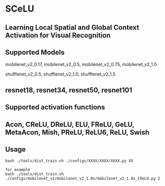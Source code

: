 # SCeLU
## Learning Local Spatial and Global Context Activation for Visual Recognition

Supported Models 
----------
mobilenet_v2_0.17, mobilenet_v2_0.5, mobilenet_v2_0.75, mobilenet_v2_1.0

shufflenet_v2_0.5, shufflenet_v2_1.0, shufflenet_v2_1.5

resnet18, resnet34, resnet50, resnet101
----------

Supported activation functions
--------------------------------------------------------------------------------
Acon, CReLU, DReLU, ELU, FReLU, GeLU, MetaAcon, Mish, PReLU, ReLU6, ReLU, Swish
--------------------------------------------------------------------------------

Usage
----------
```
bash ./tools/dist_train.sh ./configs/XXXX/XXXX/XXXX.py XX

for example
bash ./tools/dist_train.sh ./configs/mobilenet_v2/mobilenet_v2_1.0x/mobilenet_v2_1.0x_CReLU.py 2
```